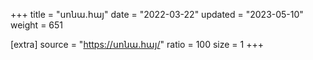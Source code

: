 +++
title = "սոնա.հայ"
date = "2022-03-22"
updated = "2023-05-10"
weight = 651

[extra]
source = "https://սոնա.հայ/"
ratio = 100
size = 1
+++
